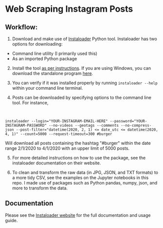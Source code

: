 # Web Scraping Instagram Posts

## Workflow:
1. Download and make use of [Instaloader](https://instaloader.github.io/) Python tool. Instaloader has two options for downloading:
  - Command line utility (I primarily used this)
  - As an imported Python package
  
2. Install the tool [as per instructions](https://instaloader.github.io/installation.html#install). If you are using Windows, you can download the standalone program [here](https://github.com/instaloader/instaloader/releases).

3. You can verify if it was installed properly by running `instaloader --help` within your command line terminal.

4. Posts can be downloaded by specifying options to the command line tool. For instance, 

<br>

`instaloader --login="YOUR-INSTAGRAM-EMAIL-HERE" --password="YOUR-INSTAGRAM-PASSWORD" --no-videos --geotags --comments --no-compress-json --post-filter="datetime(2020, 2, 1) <= date_utc <= datetime(2020, 4, 1)" --count=5000 --request-timeout=300 #burger`

Will download all posts containing the hashtag "#burger" within the date range 2/1/2020 to 4/1/2020 with an upper limit of 5000 posts.

5. For more detailed instructions on how to use the package, see the instaloader documentation on their website.

6. To clean and transform the raw data (in JPG, JSON, and TXT formats) to a more tidy CSV, see the examples on the Jupyter notebooks in this repo. I made use of packages such as Python pandas, numpy, json, and more to transform the data.


## Documentation
Please see the [Instaloader website](https://instaloader.github.io/index.html) for the full documentation and usage guide.
